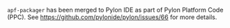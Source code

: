 `apf-packager` has been merged to Pylon IDE as part of Pylon Platform Code (PPC). See https://github.com/pylonide/pylon/issues/66 for more details.
